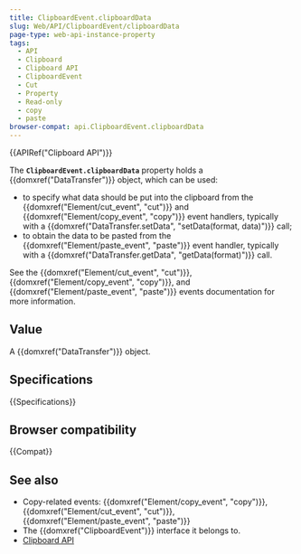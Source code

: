 ```yaml
---
title: ClipboardEvent.clipboardData
slug: Web/API/ClipboardEvent/clipboardData
page-type: web-api-instance-property
tags:
  - API
  - Clipboard
  - Clipboard API
  - ClipboardEvent
  - Cut
  - Property
  - Read-only
  - copy
  - paste
browser-compat: api.ClipboardEvent.clipboardData
---
```

{{APIRef("Clipboard API")}}

The **`ClipboardEvent.clipboardData`** property holds a {{domxref("DataTransfer")}} object, which can be used:

- to specify what data should be put into the clipboard from the {{domxref("Element/cut_event", "cut")}} and
  {{domxref("Element/copy_event", "copy")}} event handlers, typically with a {{domxref("DataTransfer.setData",
    "setData(format, data)")}} call;
- to obtain the data to be pasted from the {{domxref("Element/paste_event", "paste")}} event handler, typically
  with a {{domxref("DataTransfer.getData", "getData(format)")}} call.

See the {{domxref("Element/cut_event", "cut")}}, {{domxref("Element/copy_event", "copy")}}, and {{domxref("Element/paste_event", "paste")}} events
documentation for more information.

## Value

A {{domxref("DataTransfer")}} object.

## Specifications

{{Specifications}}

## Browser compatibility

{{Compat}}

## See also

- Copy-related events: {{domxref("Element/copy_event", "copy")}}, {{domxref("Element/cut_event", "cut")}}, {{domxref("Element/paste_event", "paste")}}
- The {{domxref("ClipboardEvent")}} interface it belongs to.
- [Clipboard API](/en-US/docs/Web/API/Clipboard_API)
